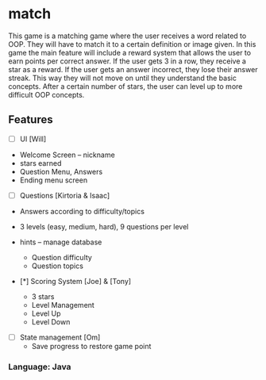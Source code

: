 # match
This game is a matching game where the user receives a word related to OOP.  They will have to match it to a certain definition or image given. In this game the main feature will include a reward system that allows the user to earn points per correct answer. If the user gets 3 in a row, they receive a star as a reward. If the user gets an answer incorrect, they lose their answer streak. This way they will not move on until they understand the basic concepts.  After a certain number of stars, the user can level up to more difficult OOP concepts. 

## Features

- [ ] UI [Will] 
- Welcome Screen – nickname 
- stars earned  
- Question Menu, Answers 
- Ending menu screen 

- [ ] Questions [Kirtoria & Isaac]  
- Answers according to difficulty/topics 
- 3 levels (easy, medium, hard), 9 questions per level 
- hints 
– manage database 
  - Question difficulty 
  - Question topics 


- [*] Scoring System [Joe] & [Tony] 
  - 3 stars 
  - Level Management 
  - Level Up 
  - Level Down

- [ ] State management [Om]
  - Save progress to restore game point 

### Language: Java
